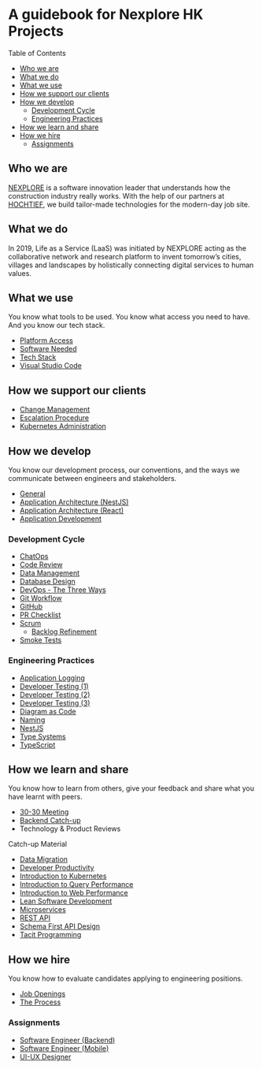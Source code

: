 # A guidebook for Nexplore HK Projects <!-- omit in toc -->

Table of Contents

- [Who we are](#who-we-are)
- [What we do](#what-we-do)
- [What we use](#what-we-use)
- [How we support our clients](#how-we-support-our-clients)
- [How we develop](#how-we-develop)
  - [Development Cycle](#development-cycle)
  - [Engineering Practices](#engineering-practices)
- [How we learn and share](#how-we-learn-and-share)
- [How we hire](#how-we-hire)
  - [Assignments](#assignments)

## Who we are

[NEXPLORE](https://www.nexplore.com "https://www.nexplore.com") is a software innovation leader that understands how the construction industry really works. With the help of our partners at [HOCHTIEF](https://www.hochtief.de "https://www.hochtief.de"), we build tailor-made technologies for the modern-day job site.

## What we do

In 2019, Life as a Service (LaaS) was initiated by NEXPLORE acting as the collaborative network and research platform to invent tomorrow’s cities, villages and landscapes by holistically connecting digital services to human values.

## What we use

You know what tools to be used. You know what access you need to have. And you know our tech stack.

- [Platform Access](what-we-use/platform.md)
- [Software Needed](what-we-use/software.md)
- [Tech Stack](what-we-use/techstack.md)
- [Visual Studio Code](what-we-use/vs-code.md)

## How we support our clients

- [Change Management](how-we-operate/change-management.md)
- [Escalation Procedure](how-we-operate/escalation.md)
- [Kubernetes Administration](how-we-operate/kubernetes-admin.md)

## How we develop

You know our development process, our conventions, and the ways we communicate between engineers and stakeholders.

- [General](how-we-develop/general.md)
- [Application Architecture (NestJS)](how-we-develop/application-architecture.md)
- [Application Architecture (React)](how-we-develop/application-architecture-fe.md)
- [Application Development](how-we-develop/application-development.md)

### Development Cycle

- [ChatOps](how-we-develop/chatops.md)
- [Code Review](how-we-develop/code-review.md)
- [Data Management](how-we-develop/data-management.md)
- [Database Design](how-we-develop/database-design.md)
- [DevOps - The Three Ways](how-we-develop/devops.md)
- [Git Workflow](how-we-develop/git-workflow.md)
- [GitHub](how-we-develop/github.md)
- [PR Checklist](how-we-develop/pr-checklist.md)
- [Scrum](how-we-develop/scrum.md)
  - [Backlog Refinement](how-we-develop/backlog-refinement.md)
- [Smoke Tests](how-we-develop/smoke-tests.md)

### Engineering Practices

- [Application Logging](how-we-develop/app-log.md)
- [Developer Testing (1)](how-we-develop/dev-testing.md)
- [Developer Testing (2)](how-we-develop/dev-testing-2.md)
- [Developer Testing (3)](how-we-develop/dev-testing-3.md)
- [Diagram as Code](how-we-develop/diagram-as-code.md)
- [Naming](https://github.com/adamwan-nexplore/guidebook-nxp-hk/blob/main/how-we-develop/naming.md)
- [NestJS](how-we-develop/nestjs.md)
- [Type Systems](how-we-develop/type-systems.md)
- [TypeScript](how-we-develop/typescript.md)

## How we learn and share

You know how to learn from others, give your feedback and share what you have learnt with peers.

- [30-30 Meeting](how-we-share/30-30.md)
- [Backend Catch-up](how-we-share/backend-catch-up.md)
- Technology & Product Reviews

Catch-up Material

- [Data Migration](what-we-share/data-migration.md)
- [Developer Productivity](what-we-share/developer-productivity.md)
- [Introduction to Kubernetes](what-we-share/intro-to-k8s.md#introduction-to-kubernetes)
- [Introduction to Query Performance](what-we-share/query-performance.md)
- [Introduction to Web Performance](what-we-share/web-performance.md)
- [Lean Software Development](what-we-share/lean.md)
- [Microservices](what-we-share/microservices.md)
- [REST API](what-we-share/rest-api.md)
- [Schema First API Design](what-we-share/schema-first-api-design.md)
- [Tacit Programming](what-we-share/tacit-programming.md)

## How we hire

You know how to evaluate candidates applying to engineering positions.

- [Job Openings](https://hk.jobsdb.com/hk/search-jobs/nexplore/1)
- [The Process](https://github.com/adamwan-nexplore/guidebook-nxp-hk/blob/main/how-we-hire/hiring-engineers.md)

### Assignments

- [Software Engineer (Backend)](how-we-hire/web-assignment.md)
- [Software Engineer (Mobile)](how-we-hire/mobile-assignment.md)
- [UI-UX Designer](how-we-hire/ui-ux-assignment.md)
